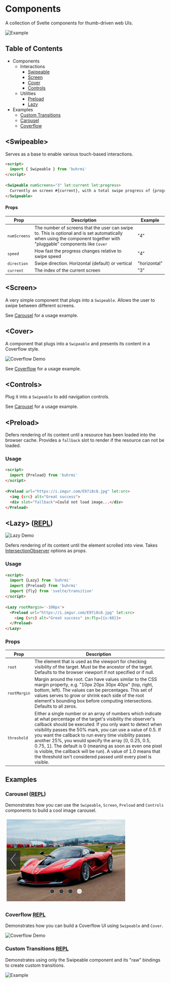 # Components

A collection of Svelte components for thumb-driven web UIs.

![Example](https://github.com/buhrmi/components/blob/master/gifs/example.gif?raw=true)

## Table of Contents

- Components
  - Interactions
    - [Swipeable](#swipeable)
    - [Screen](#screen)
    - [Cover](#cover)
    - [Controls](#controls)
  - Utilities
    - [Preload](#preload)
    - [Lazy](#lazy-repl)
- Examples
  - [Custom Transitions](#custom-repl)
  - [Carousel](#carousel-repl)
  - [Coverflow](#coverflow-repl)
    

## \<Swipeable>

Serves as a base to enable various touch-based interactions.

```html
<script>
  import { Swipeable } from 'buhrmi'
</script>

<Swipeable numScreens="3" let:current let:progress>
  Currently on screen #{current}, with a total swipe progress of {progress}
</Swipeable>
```

#### Props

| Prop | Description | Example |
| --- | --- | --- |
| `numScreens` | The number of screens that the user can swipe to. This is optional and is set automatically when using the component together with "pluggable" components like `Cover` | "4" |
| `speed` | How fast the progress changes relative to swipe speed | "4" |
| `direction` | Swipe direction. Horizontal (default) or vertical | "horizontal" |
| `current` | The index of the current screen | "3" |

## \<Screen>

A very simple component that plugs into a `Swipeable`. Allows the user to swipe between different screens.

See [Carousel](https://github.com/buhrmi/components#carousel-repl) for a usage example.

## \<Cover>

A component that plugs into a `Swipeable` and presents its content in a Coverflow style.

![Coverflow Demo](https://github.com/buhrmi/components/blob/master/gifs/coverflow.gif?raw=true)

See [Coverflow](https://github.com/buhrmi/components#coverflow-repl) for a usage example.

## \<Controls>

Plug it into a `Swipeable` to add navigation controls.

See [Carousel](https://github.com/buhrmi/components#carousel-repl) for a usage example.

## \<Preload>

Defers rendering of its content until a resource has been loaded into the browser cache.
Provides a `fallback` slot to render if the resource can not be loaded.

### Usage

```html
<script>
  import {Preload} from 'buhrmi'
</script>

<Preload url="https://i.imgur.com/E97i8c8.jpg" let:src>
  <img {src} alt="Great success">
  <div slot="fallback">Could not load image...</div>
</Preload>
```

## \<Lazy> ([REPL](https://svelte.dev/repl/9a37dc7103954474a32ec1ac3a587d26?version=3.24.0))

![Lazy Demo](https://github.com/buhrmi/components/blob/master/gifs/lazy.gif?raw=true)


Defers rendering of its content until the element scrolled into view. Takes [IntersectionObserver](https://developer.mozilla.org/en-US/docs/Web/API/IntersectionObserver/IntersectionObserver) options as props.

### Usage

```html
<script>
  import {Lazy} from 'buhrmi'
  import {Preload} from 'buhrmi'
  import {fly} from 'svelte/transition'
</script>

<Lazy rootMargin='-100px'>
  <Preload url="https://i.imgur.com/E97i8c8.jpg" let:src>
    <img {src} alt="Great success" in:fly={{x:60}}>
  </Preload>
</Lazy>
```

### Props

| Prop | Description  |
| --- | --- |
| `root` | The element that is used as the viewport for checking visibility of the target. Must be the ancestor of the target. Defaults to the browser viewport if not specified or if null. 
| `rootMargin` | Margin around the root. Can have values similar to the CSS margin property, e.g. "10px 20px 30px 40px" (top, right, bottom, left). The values can be percentages. This set of values serves to grow or shrink each side of the root element's bounding box before computing intersections. Defaults to all zeros. | 
| `threshold` | Either a single number or an array of numbers which indicate at what percentage of the target's visibility the observer's callback should be executed. If you only want to detect when visibility passes the 50% mark, you can use a value of 0.5. If you want the callback to run every time visibility passes another 25%, you would specify the array [0, 0.25, 0.5, 0.75, 1]. The default is 0 (meaning as soon as even one pixel is visible, the callback will be run). A value of 1.0 means that the threshold isn't considered passed until every pixel is visible. 

## Examples

### Carousel ([REPL](https://svelte.dev/repl/1af75faf851949a8a1a6978f144034e0?version=3.24.0))

Demonstrates how you can use the `Swipeable`, `Screen`, `Preload` and `Controls` components to build a cool image carousel.

![Carousel Demo](https://github.com/buhrmi/components/blob/master/gifs/carousel.gif?raw=true)

### Coverflow [REPL](https://svelte.dev/repl/156d5bb34eb0457ea1906998389a4e9f?version=3.24.0)

Demonstrates how you can build a Coverflow UI using `Swipeable` and `Cover`.

![Coverflow Demo](https://github.com/buhrmi/components/blob/master/gifs/coverflow.gif?raw=true)

### Custom Transitions [REPL](https://svelte.dev/repl/9116699f10ac42668e7b58d120c4bc8c?version=3.18.1)

Demonstrates using only the Swipeable component and its "raw" bindings to create custom transitions.

![Example](https://github.com/buhrmi/components/blob/master/gifs/example.gif?raw=true)
